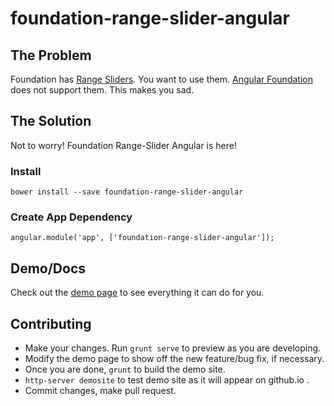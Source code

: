 # foundation-range-slider-angular

## The Problem

Foundation has <a href="http://foundation.zurb.com/docs/components/range_slider.html">Range Sliders</a>. You want
 to use them. <a href="https://pineconellc.github.io/angular-foundation/">Angular Foundation</a> does not support them.
 This makes you sad.

## The Solution

Not to worry! Foundation Range-Slider Angular is here!

### Install

    bower install --save foundation-range-slider-angular
    
### Create App Dependency

    angular.module('app', ['foundation-range-slider-angular']);

## Demo/Docs

Check out the <a href="http://csaftoiu.github.io/foundation-range-slider-angular/">demo page</a> to see everything it
can do for you.

## Contributing

* Make your changes. Run `grunt serve` to preview as you are developing.
* Modify the demo page to show off the new feature/bug fix, if necessary.
* Once you are done, `grunt` to build the demo site.
* `http-server demosite` to test demo site as it will appear on github.io .
* Commit changes, make pull request.
